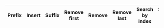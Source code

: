 | Prefix | Insert | Suffix | Remove first | Remove | Remove last | Search by index | Search by value | 
| ------ | ------ | ------ | ------------ | ------ | ----------- | --------------- | --------------- |